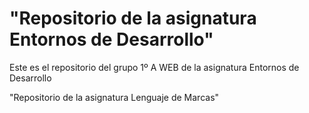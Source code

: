 <h1>"Repositorio de la asignatura Entornos de Desarrollo"</h1>
<p>Este es el repositorio del grupo 1º A WEB de la asignatura Entornos de Desarrollo</p>"Repositorio de la asignatura Lenguaje de Marcas" 
